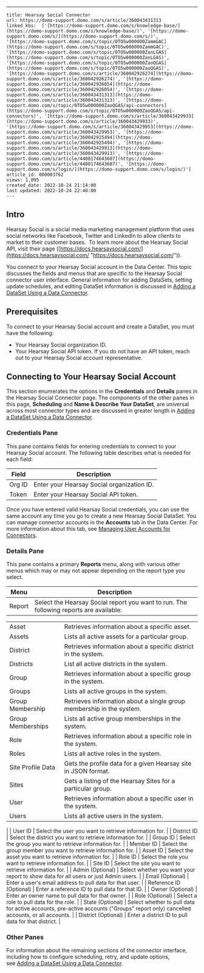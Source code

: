 ---
    title: Hearsay Social Connector
    url: https://domo-support.domo.com/s/article/360043431313
    linked_kbs:  ['[https://domo-support.domo.com/s/knowledge-base/](https://domo-support.domo.com/s/knowledge-base/)', '[https://domo-support.domo.com/s/](https://domo-support.domo.com/s/)', '[https://domo-support.domo.com/s/topic/0TO5w000000ZammGAC](https://domo-support.domo.com/s/topic/0TO5w000000ZammGAC)', '[https://domo-support.domo.com/s/topic/0TO5w000000ZanLGAS](https://domo-support.domo.com/s/topic/0TO5w000000ZanLGAS)', '[https://domo-support.domo.com/s/topic/0TO5w000000ZaoQGAS](https://domo-support.domo.com/s/topic/0TO5w000000ZaoQGAS)', '[https://domo-support.domo.com/s/article/360042926274](https://domo-support.domo.com/s/article/360042926274)', '[https://domo-support.domo.com/s/article/360042926054](https://domo-support.domo.com/s/article/360042926054)', '[https://domo-support.domo.com/s/article/360043431313](https://domo-support.domo.com/s/article/360043431313)', '[https://domo-support.domo.com/s/topic/0TO5w000000ZaoQGAS/api-connectors](https://domo-support.domo.com/s/topic/0TO5w000000ZaoQGAS/api-connectors)', '[https://domo-support.domo.com/s/article/360043429933](https://domo-support.domo.com/s/article/360043429933)', '[https://domo-support.domo.com/s/article/360043429953](https://domo-support.domo.com/s/article/360043429953)', '[https://domo-support.domo.com/s/article/360042925494](https://domo-support.domo.com/s/article/360042925494)', '[https://domo-support.domo.com/s/article/360043429913](https://domo-support.domo.com/s/article/360043429913)', '[https://domo-support.domo.com/s/article/4408174643607](https://domo-support.domo.com/s/article/4408174643607)', '[https://domo-support.domo.com/s/login/](https://domo-support.domo.com/s/login/)']
    article_id: 000003762
    views: 1,095
    created_date: 2022-10-24 21:14:00
    last updated: 2022-10-24 22:40:00
    ---



Intro
-----


Hearsay Social is a social media marketing management platform that uses social networks like Facebook, Twitter and LinkedIn to allow clients to market to their customer bases.  To learn more about the Hearsay Social API, visit their page ([https://docs.hearsaysocial.com/](https://docs.hearsaysocial.com/ "https://docs.hearsaysocial.com/")).


You connect to your Hearsay Social account in the Data Center. This topic discusses the fields and menus that are specific to the Hearsay Social connector user interface. General information for adding DataSets, setting update schedules, and editing DataSet information is discussed in [Adding a DataSet Using a Data Connector](/s/article/360042926274).


Prerequisites
-------------


To connect to your Hearsay Social account and create a DataSet, you must have the following:


* Your Hearsay Social organization ID.
* Your Hearsay Social API token. If you do not have an API token, reach out to your Hearsay Social account representative.


Connecting to Your Hearsay Social Account
-----------------------------------------


This section enumerates the options in the **Credentials** and **Details** panes in the Hearsay Social Connector page. The components of the other panes in this page, **Scheduling** and **Name & Describe Your DataSet**, are universal across most connector types and are discussed in greater length in [Adding a DataSet Using a Data Connector](/s/article/360042926274 "Adding a DataSet Using a Data Connector").


### Credentials Pane


This pane contains fields for entering credentials to connect to your Hearsay Social account. The following table describes what is needed for each field:  




| Field | Description |
| --- | --- |
| Org ID | Enter your Hearsay Social organization ID. |
| Token | Enter your Hearsay Social API token. |


Once you have entered valid Hearsay Social credentials, you can use the same account any time you go to create a new Hearsay Social DataSet. You can manage connector accounts in the **Accounts** tab in the Data Center. For more information about this tab, see [Managing User Accounts for Connectors](/s/article/360042926054 "Managing User Accounts for Connectors").


### Details Pane


This pane contains a primary **Reports** menu, along with various other menus which may or may not appear depending on the report type you select.




| Menu | Description |
| --- | --- |
| Report | Select the Hearsay Social report you want to run. The following reports are available:

|  |  |
| --- | --- |
| Asset | Retrieves information about a specific asset. |
| Assets | Lists all active assets for a particular group. |
| District | Retrieves information about a specific district in the system. |
| Districts | List all active districts in the system. |
| Group | Retrieves information about a specific group in the system. |
| Groups | Lists all active groups in the system. |
| Group Membership | Retrieves information about a single group membership in the system. |
| Group Memberships | Lists all active group memberships in the system. |
| Role | Retrieves information about a specific role in the system. |
| Roles | Lists all active roles in the system. |
| Site Profile Data | Gets the profile data for a given Hearsay site in JSON format. |
| Sites | Gets a listing of the Hearsay Sites for a particular group. |
| User | Retrieves information about a specific user in the system. |
| Users | Lists all active users in the system. |

 |
| User ID | Select the user you want to retrieve information for. |
| District ID | Select the district you want to retrieve information for. |
| Group ID | Select the group you want to retrieve information for. |
| Member ID | Select the group member you want to retrieve information for. |
| Asset ID | Select the asset you want to retrieve information for. |
| Role ID | Select the role you want to retrieve information for. |
| Site ID | Select the site you want to retrieve information for. |
| Admin (Optional) | Select whether you want your report to show data for all users or just Admin users. |
| Email (Optional) | Enter a user's email address to pull data for that user. |
| Reference ID (Optional) | Enter a reference ID to pull data for that ID. |
| Owner (Optional) | Enter an owner name to pull data for that owner. |
| Role (Optional) | Select a role to pull data for the role. |
| State (Optional) | Select whether to pull data for active accounts, pre-active accounts ("Groups" report only) cancelled accounts, or all accounts. |
| District (Optional) | Enter a district ID to pull data for that district. |


### Other Panes


For information about the remaining sections of the connector interface, including how to configure scheduling, retry, and update options, see [Adding a DataSet Using a Data Connector](/s/article/360042926274).

